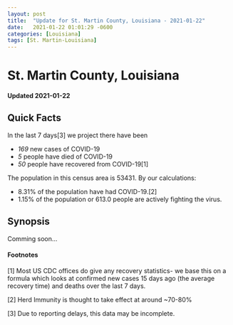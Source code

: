 ```yaml
---
layout: post
title:  "Update for St. Martin County, Louisiana - 2021-01-22"
date:   2021-01-22 01:01:29 -0600
categories: [Louisiana]
tags: [St. Martin-Louisiana]
---
```


# St. Martin County, Louisiana
#### Updated 2021-01-22

## Quick Facts

In the last 7 days[3] we project there have been
- *169* new cases of COVID-19
- *5* people have died of COVID-19
- *50* people have recovered from COVID-19[1]

The population in this census area is 53431. By our calculations:
- 8.31% of the population have had COVID-19.[2]
- 1.15% of the population or 613.0 people are actively fighting the virus.

## Synopsis

Comming soon...


#### Footnotes

[1] Most US CDC offices do give any recovery statistics- we base this on a formula which looks at confirmed new cases
15 days ago (the average recovery time) and deaths over the last 7 days.

[2] Herd Immunity is thought to take effect at around ~70-80%

[3] Due to reporting delays, this data may be incomplete.
 
    